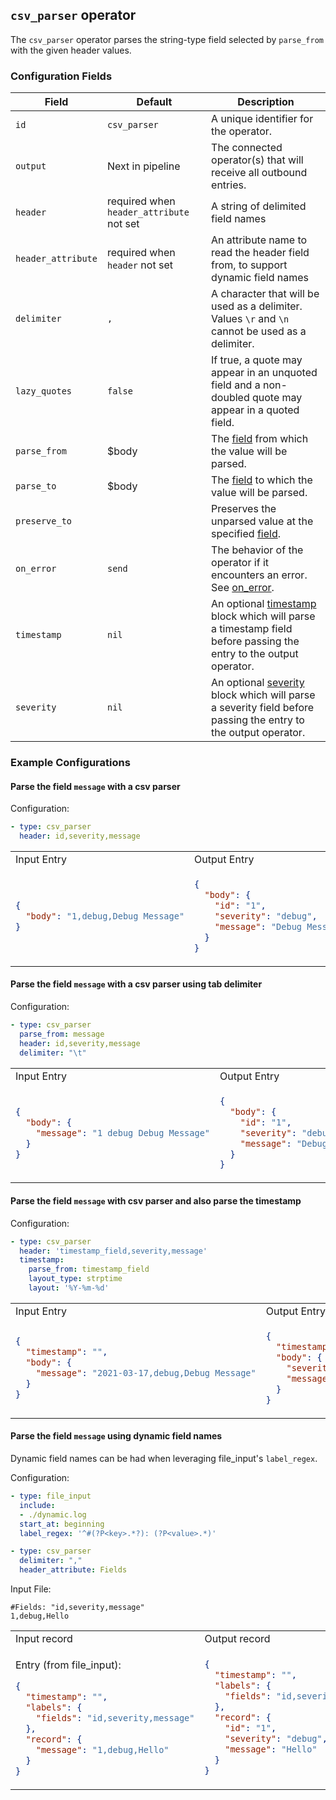 ## `csv_parser` operator

The `csv_parser` operator parses the string-type field selected by `parse_from` with the given header values.
 
### Configuration Fields 

| Field              | Default                                  | Description  |
| ---                | ---                                      | ---          |
| `id`               | `csv_parser`                             | A unique identifier for the operator. |
| `output`           | Next in pipeline                         | The connected operator(s) that will receive all outbound entries. |
| `header`           | required when `header_attribute` not set | A string of delimited field names |
| `header_attribute` | required when `header` not set           | An attribute name to read the header field from, to support dynamic field names |
| `delimiter`        | `,`                                      | A character that will be used as a delimiter. Values `\r` and `\n` cannot be used as a delimiter. |
| `lazy_quotes`      | `false`                                  | If true, a quote may appear in an unquoted field and a non-doubled quote may appear in a quoted field. |
| `parse_from`       | $body                                    | The [field](/docs/types/field.md) from which the value will be parsed. |
| `parse_to`         | $body                                    | The [field](/docs/types/field.md) to which the value will be parsed. |
| `preserve_to`      |                                          | Preserves the unparsed value at the specified [field](/docs/types/field.md). |
| `on_error`         | `send`                                   | The behavior of the operator if it encounters an error. See [on_error](/docs/types/on_error.md). |
| `timestamp`        | `nil`                                    | An optional [timestamp](/docs/types/timestamp.md) block which will parse a timestamp field before passing the entry to the output operator. |
| `severity`         | `nil`                                    | An optional [severity](/docs/types/severity.md) block which will parse a severity field before passing the entry to the output operator. |

### Example Configurations

#### Parse the field `message` with a csv parser

Configuration:

```yaml
- type: csv_parser
  header: id,severity,message
```

<table>
<tr><td> Input Entry </td> <td> Output Entry </td></tr>
<tr>
<td>

```json
{
  "body": "1,debug,Debug Message"
}
```

</td>
<td>

```json
{
  "body": {
    "id": "1",
    "severity": "debug",
    "message": "Debug Message"
  }
}
```

</td>
</tr>
</table>

#### Parse the field `message` with a csv parser using tab delimiter

Configuration:

```yaml
- type: csv_parser
  parse_from: message
  header: id,severity,message
  delimiter: "\t"
```

<table>
<tr><td> Input Entry </td> <td> Output Entry </td></tr>
<tr>
<td>

```json
{
  "body": {
    "message": "1 debug Debug Message"
  }
}
```

</td>
<td>

```json
{
  "body": {
    "id": "1",
    "severity": "debug",
    "message": "Debug Message"
  }
}
```

</td>
</tr>
</table>

#### Parse the field `message` with csv parser and also parse the timestamp

Configuration:

```yaml
- type: csv_parser
  header: 'timestamp_field,severity,message'
  timestamp:
    parse_from: timestamp_field
    layout_type: strptime
    layout: '%Y-%m-%d'
```
 
<table>
<tr><td> Input Entry </td> <td> Output Entry </td></tr>
<tr>
<td>

```json
{
  "timestamp": "",
  "body": {
    "message": "2021-03-17,debug,Debug Message"
  }
}
```

</td>
<td>

```json
{
  "timestamp": "2021-03-17T00:00:00-00:00",
  "body": {
    "severity": "debug",
    "message": "Debug Message"
  }
}
```

</td>
</tr>
</table>

#### Parse the field `message` using dynamic field names

Dynamic field names can be had when leveraging file_input's `label_regex`.

Configuration:

```yaml
- type: file_input
  include:
  - ./dynamic.log
  start_at: beginning
  label_regex: '^#(?P<key>.*?): (?P<value>.*)'

- type: csv_parser
  delimiter: ","
  header_attribute: Fields
```

Input File:

```
#Fields: "id,severity,message"
1,debug,Hello
```

<table>
<tr><td> Input record </td> <td> Output record </td></tr>
<tr>
<td>

Entry (from file_input):

```json
{
  "timestamp": "",
  "labels": {
    "fields": "id,severity,message"
  },
  "record": {
    "message": "1,debug,Hello"
  }
}
```

</td>
<td>

```json
{
  "timestamp": "",
  "labels": {
    "fields": "id,severity,message"
  },
  "record": {
    "id": "1",
    "severity": "debug",
    "message": "Hello"
  }
}
```

</td>
</tr>
</table>
